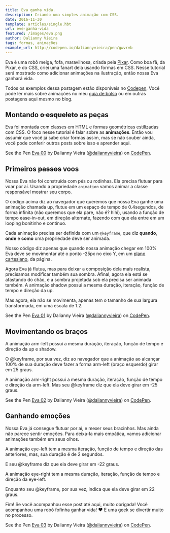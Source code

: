 ```yaml
---
title: Eva ganha vida.
description: Criando uma simples animação com CSS.
date: 2016-11-30
template: articles/single.hbt
url: eve-ganha-vida
featured: /images/eva.png
author: Dalianny Vieira
tags: formas, animações
example_url: http://codepen.io/daliannyvieira/pen/gwvrvb
---
```


Eva é uma robô meiga, fofa, maravilhosa, criada pela [Pixar](https://pt.wikipedia.org/wiki/WALL%C2%B7E). Como boa fã, da Pixar, e do CSS, criei uma fanart dela usando formas em CSS.
Nesse tutorial será mostrado como adicionar animações na ilustração, então nossa Eva ganhará vida.

Todos os exemplos dessa postagem estão disponíveis no [Codepen](http://codepen.io/collection/XmZvqo/).
Você pode ler mais sobre animações no meu [guia de bolso](https://github.com/daliannyvieira/css-animations-pocket-guide) ou em outras postagens aqui mesmo no blog.

## Montando ~~o esqueleto~~ as peças

Eva foi montada com classes em HTML e formas geométricas estilizadas com CSS. O foco nesse tutorial é falar sobre as **animações**. Então vou assumir que você já sabe criar formas assim, mas se não souber ainda, você pode conferir outros posts sobre isso e aprender aqui.

<p data-height="400" data-theme-id="0" data-slug-hash="amqNZV" data-default-tab="css,result" data-user="daliannyvieira" data-embed-version="2" data-pen-title="Eva 00" class="codepen">See the Pen <a href="http://codepen.io/daliannyvieira/pen/amqNZV/">Eva 00</a> by Dalianny Vieira (<a href="http://codepen.io/daliannyvieira">@daliannyvieira</a>) on <a href="http://codepen.io">CodePen</a>.</p>
<script async src="https://production-assets.codepen.io/assets/embed/ei.js"></script>

## Primeiros ~~passos~~ voos

Nossa Eva não foi construída com pés ou rodinhas. Ela precisa flutuar para voar por aí. Usando a propriedade `animation` vamos animar a classe responsável mostrar seu corpo.

<script src="https://gist.github.com/clovisdasilvaneto/73de6a007ee4ec2311e9ee2406272c6f.js"></script>

O código acima diz ao navegador que queremos que nossa Eva ganhe uma animação chamada up, flutue em um espaço de tempo de 0.4segundos, de forma infinita (não queremos que ela pare, não é? hihi), usando a função de tempo ease-in-out, em direção alternate, fazendo com que ela entre em um looping bonitinho e contínuo.

Cada animação precisa ser definida com um `@keyframe`, que diz **quando**, **onde** e **como** uma propriedade deve ser animada.

<script src="https://gist.github.com/clovisdasilvaneto/e8ad28572d2218d8ab851a6bf7935bf9.js"></script>

Nosso código diz apenas que quando nossa animação chegar em 100% Eva deve se movimentar até o ponto -25px no eixo Y, em um [plano cartesiano](http://brasilescola.uol.com.br/matematica/plano-cartesiano.htm]), da página.  

Agora Eva já flutua, mas para deixar a composição dela mais realista, precisamos modificar também sua sombra. Afinal, agora ela está se afastando do chão, e a sombra projetada sob ela precisa ser animada também. A animação shadow possui a mesma duração, iteração, função de tempo e direção da up.

<script src="https://gist.github.com/clovisdasilvaneto/3111baf8a9456fc542daf78110e04bef.js"></script>

Mas agora, ela não se movimenta, apenas tem o tamanho de sua largura transformada, em uma escala de 1.2.

<script src="https://gist.github.com/clovisdasilvaneto/925726a0eac0fc3a46ddc63dd299ad60.js"></script>

<p data-height="400" data-theme-id="0" data-slug-hash="KgQrNN" data-default-tab="css,result" data-user="daliannyvieira" data-embed-version="2" data-pen-title="Eva 01" class="codepen">See the Pen <a href="http://codepen.io/daliannyvieira/pen/KgQrNN/">Eva 01</a> by Dalianny Vieira (<a href="http://codepen.io/daliannyvieira">@daliannyvieira</a>) on <a href="http://codepen.io">CodePen</a>.</p>
<script async src="https://production-assets.codepen.io/assets/embed/ei.js"></script>

## Movimentando os braços

A animação arm-left possui a mesma duração, iteração, função de tempo e direção da up e shadow.

<script src="https://gist.github.com/clovisdasilvaneto/23b66f0151bb71574103374d74f83255.js"></script>

O @keyframe, por sua vez, diz ao navegador que a animação ao alcançar 100% de sua duração deve fazer a forma arm-left (braço esquerdo) girar em 25 graus.

<script src="https://gist.github.com/clovisdasilvaneto/dd15f0172ee960c8a9cb0d9e92579190.js"></script>

A animação arm-right possui a mesma duração, iteração, função de tempo e direção da arm-left. Mas seu @keyframe diz que ela deve girar em -25 graus.

<script src="https://gist.github.com/clovisdasilvaneto/a3ac2732b92d66c636854c2c880afea2.js"></script>

<p data-height="400" data-theme-id="0" data-slug-hash="EgQykE" data-default-tab="css,result" data-user="daliannyvieira" data-embed-version="2" data-pen-title="Eva 02" class="codepen">See the Pen <a href="http://codepen.io/daliannyvieira/pen/EgQykE/">Eva 02</a> by Dalianny Vieira (<a href="http://codepen.io/daliannyvieira">@daliannyvieira</a>) on <a href="http://codepen.io">CodePen</a>.</p>
<script async src="https://production-assets.codepen.io/assets/embed/ei.js"></script>

## Ganhando emoções

Nossa Eva já consegue flutuar por aí, e mexer seus bracinhos. Mas ainda não parece sentir emoções. Para deixa-la mais empática, vamos adicionar animações também em seus olhos.

A animação eye-left tem a mesma iteração, função de tempo e direção das anteriores, mas, sua duração é de 2 segundos.

<script src="https://gist.github.com/clovisdasilvaneto/f4d90c56f5e2955a17a5cc77bcbb5a3d.js"></script>

E seu @keyframe diz que ela deve girar em -22 graus.

<script src="https://gist.github.com/clovisdasilvaneto/88211b4edf368e8c462017ecc7652830.js"></script>

A animação eye-right tem a mesma duração, iteração, função de tempo e direção da eye-left.

<script src="https://gist.github.com/clovisdasilvaneto/1dbf761439e803d0963ea88bf2d5a62d.js"></script>

Enquanto seu @keyframe, por sua vez, indica que ela deve girar em 22 graus.

<script src="https://gist.github.com/clovisdasilvaneto/d2e427f31754760a548deac3c7f8e7c0.js"></script>

Fim! Se você acompanhou esse post até aqui, muito obrigada!
Você acompanhou uma robô fofinha ganhar vida! ♥ E uma geek se divertir muito no processo.

<p data-height="400" data-theme-id="0" data-slug-hash="gwvrvb" data-default-tab="css,result" data-user="daliannyvieira" data-embed-version="2" data-pen-title="Eva 03" class="codepen">See the Pen <a href="http://codepen.io/daliannyvieira/pen/gwvrvb/">Eva 03</a> by Dalianny Vieira (<a href="http://codepen.io/daliannyvieira">@daliannyvieira</a>) on <a href="http://codepen.io">CodePen</a>.</p>
<script async src="https://production-assets.codepen.io/assets/embed/ei.js"></script>
